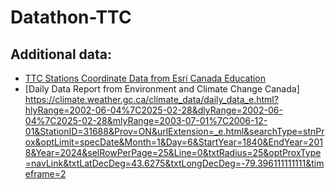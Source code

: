 # Datathon-TTC

## Additional data:
- [TTC Stations Coordinate Data from Esri Canada Education](https://www.arcgis.com/home/item.html?id=05200e06ff524319bde9f16e5955496b)
- [Daily Data Report from Environment and Climate Change Canada] https://climate.weather.gc.ca/climate_data/daily_data_e.html?hlyRange=2002-06-04%7C2025-02-28&dlyRange=2002-06-04%7C2025-02-28&mlyRange=2003-07-01%7C2006-12-01&StationID=31688&Prov=ON&urlExtension=_e.html&searchType=stnProx&optLimit=specDate&Month=1&Day=6&StartYear=1840&EndYear=2018&Year=2024&selRowPerPage=25&Line=0&txtRadius=25&optProxType=navLink&txtLatDecDeg=43.6275&txtLongDecDeg=-79.396111111111&timeframe=2
